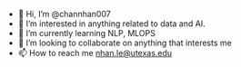- 👋 Hi, I’m @channhan007
- 👀 I’m interested in anything related to data and AI. 
- 🌱 I’m currently learning NLP, MLOPS
- 💞️ I’m looking to collaborate on anything that interests me
- 📫 How to reach me nhan.le@utexas.edu

<!---
channhan007/channhan007 is a ✨ special ✨ repository because its `README.md` (this file) appears on your GitHub profile.
You can click the Preview link to take a look at your changes.
--->
